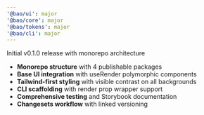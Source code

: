 ```yaml
---
'@bao/ui': major
'@bao/core': major
'@bao/tokens': major
'@bao/cli': major
---
```


Initial v0.1.0 release with monorepo architecture

- **Monorepo structure** with 4 publishable packages
- **Base UI integration** with useRender polymorphic components
- **Tailwind-first styling** with visible contrast on all backgrounds
- **CLI scaffolding** with render prop wrapper support
- **Comprehensive testing** and Storybook documentation
- **Changesets workflow** with linked versioning
